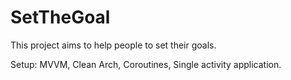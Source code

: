 # SetTheGoal
This project aims to help people to set their goals.

Setup: MVVM, Clean Arch, Coroutines, Single activity application.
